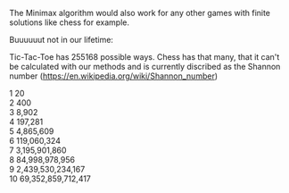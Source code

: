 
The Minimax algorithm would also work for any other games with finite solutions like chess for example.

Buuuuuut not in our lifetime:

Tic-Tac-Toe has 255168 possible ways.
Chess has that many, that it can't be calculated with our methods and is currently discribed as the Shannon number (https://en.wikipedia.org/wiki/Shannon_number)

1	 20  
2	 400  
3	 8,902  
4	 197,281  
5	 4,865,609  
6	 119,060,324  
7	 3,195,901,860  
8	 84,998,978,956  
9	 2,439,530,234,167  
10 69,352,859,712,417  

